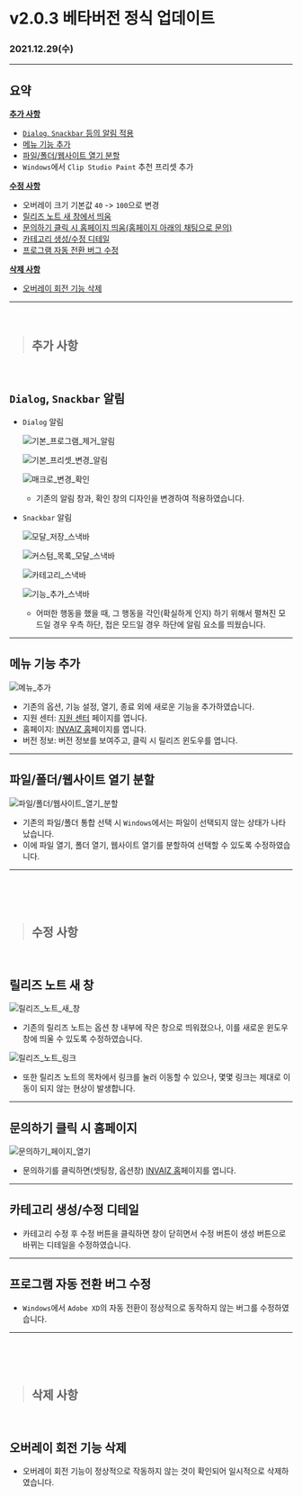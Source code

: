 # v2.0.3 베타버전 정식 업데이트

### 2021.12.29(수)

---

## 요약

**[추가 사항](#추가-사항)**

- [`Dialog`, `Snackbar` 등의 알림 적용](#dialog-snackbar-알림)
- [메뉴 기능 추가](#메뉴-기능-추가)
- [파일/폴더/웹사이트 열기 분할](#파일폴더웹사이트-열기-분할)
- `Windows`에서 `Clip Studio Paint` 추천 프리셋 추가

**[수정 사항](#수정-사항)**

- 오버레이 크기 기본값 `40` -> `100`으로 변경
- [릴리즈 노트 새 창에서 띄움](#릴리즈-노트-새-창)
- [문의하기 클릭 시 홈페이지 띄움(홈페이지 아래의 채팅으로 문의)](#문의하기-클릭-시-홈페이지)
- [카테고리 생성/수정 디테일](#카테고리-생성수정-디테일)
- [프로그램 자동 전환 버그 수정](#프로그램-자동-전환-버그-수정)

**[삭제 사항](#삭제-사항)**

- [오버레이 회전 기능 삭제](#오버레이-회전-기능-삭제)

---

<br />

> ## 추가 사항

<br />

## `Dialog`, `Snackbar` 알림

- `Dialog` 알림

  ![기본_프로그램_제거_알림](../assets/v2.0.3/dialog/remove_program_alert.gif)

  ![기본_프리셋_변경_알림](../assets/v2.0.3/dialog/change_preset_alert.gif)

  ![매크로_변경_확인](../assets/v2.0.3/dialog/change_macro_confirm.gif)

  - 기존의 알림 창과, 확인 창의 디자인을 변경하여 적용하였습니다.

- `Snackbar` 알림

  ![모달_저장_스낵바](../assets/v2.0.3/dialog/modal_snack.gif)

  ![커스텀_목록_모달_스낵바](../assets/v2.0.3/dialog/custom_modal_snack.gif)

  ![카테고리_스낵바](../assets/v2.0.3/dialog/category_snack.gif)

  ![기능_추가_스낵바](../assets/v2.0.3/dialog/add_function_snack.gif)

  - 어떠한 행동을 했을 때, 그 행동을 각인(확실하게 인지) 하기 위해서 펼쳐진 모드일 경우 우측 하단, 접은 모드일 경우 하단에 알림 요소를 띄웠습니다.

---

## 메뉴 기능 추가

![메뉴_추가](../assets/v2.0.3/update_menu.png)

- 기존의 옵션, 기능 설정, 열기, 종료 외에 새로운 기능을 추가하였습니다.
- 지원 센터: [지원 센터](https://dynamic-position-46c.notion.site/INVAIZ-V-1-0-4174e58b8cfe4161ae3a2c0f9579a982) 페이지를 엽니다.
- 홈페이지: [INVAIZ 홈](https://www.invaiz.com/)페이지를 엽니다.
- 버전 정보: 버전 정보를 보여주고, 클릭 시 릴리즈 윈도우를 엽니다.

---

## 파일/폴더/웹사이트 열기 분할

![파일/폴더/웹사이트_열기_분할](../assets/v2.0.3/open_path_update.gif)

- 기존의 파일/폴더 통합 선택 시 `Windows`에서는 파일이 선택되지 않는 상태가 나타났습니다.
- 이에 파일 열기, 폴더 열기, 웹사이트 열기를 분할하여 선택할 수 있도록 수정하였습니다.

---

<br />
<br />
<br />

> ## 수정 사항

<br />

## 릴리즈 노트 새 창

![릴리즈_노트_새_창](../assets/v2.0.3/release_note_window.gif)

- 기존의 릴리즈 노트는 옵션 창 내부에 작은 창으로 띄워졌으나, 이를 새로운 윈도우 창에 띄울 수 있도록 수정하였습니다.

![릴리즈_노트_링크](../assets/v2.0.3/release_note_link.gif)

- 또한 릴리즈 노트의 목차에서 링크를 눌러 이동할 수 있으나, 몇몇 링크는 제대로 이동이 되지 않는 현상이 발생합니다.

---

## 문의하기 클릭 시 홈페이지

![문의하기_페이지_열기](../assets/v2.0.3/qna_home.gif)

- 문의하기를 클릭하면(셋팅창, 옵션창) [INVAIZ 홈](https://www.invaiz.com/)페이지를 엽니다.

---

## 카테고리 생성/수정 디테일

- 카테고리 수정 후 수정 버튼을 클릭하면 창이 닫히면서 수정 버튼이 생성 버튼으로 바뀌는 디테일을 수정하였습니다.

---

## 프로그램 자동 전환 버그 수정

- `Windows`에서 `Adobe XD`의 자동 전환이 정상적으로 동작하지 않는 버그를 수정하였습니다.

---

<br />
<br />
<br />

> ## 삭제 사항

<br />

## 오버레이 회전 기능 삭제

- 오버레이 회전 기능이 정상적으로 작동하지 않는 것이 확인되어 일시적으로 삭제하였습니다.
